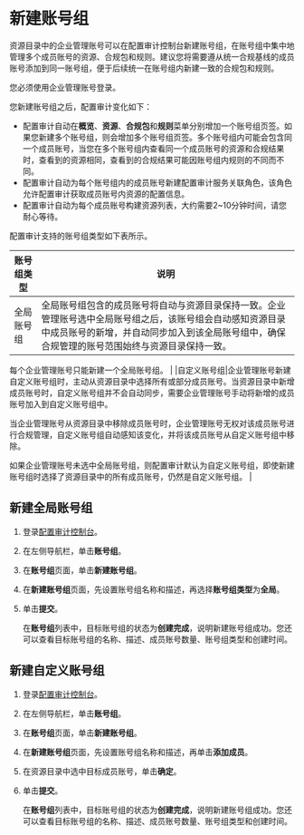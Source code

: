 # 新建账号组

资源目录中的企业管理账号可以在配置审计控制台新建账号组，在账号组中集中地管理多个成员账号的资源、合规包和规则。建议您将需要遵从统一合规基线的成员账号添加到同一账号组，便于后续统一在账号组内新建一致的合规包和规则。

您必须使用企业管理账号登录。

您新建账号组之后，配置审计变化如下：

-   配置审计自动在**概览**、**资源**、**合规包**和**规则**菜单分别增加一个账号组页签。如果您新建多个账号组，则会增加多个账号组页签。多个账号组内可能会包含同一个成员账号，当您在多个账号组内查看同一个成员账号的资源和合规结果时，查看到的资源相同，查看到的合规结果可能因账号组内规则的不同而不同。
-   配置审计自动为每个账号组内的成员账号新建配置审计服务关联角色，该角色允许配置审计获取成员账号内资源的配置信息。
-   配置审计自动为每个成员账号构建资源列表，大约需要2~10分钟时间，请您耐心等待。

配置审计支持的账号组类型如下表所示。

|账号组类型|说明|
|-----|--|
|全局账号组|全局账号组包含的成员账号将自动与资源目录保持一致。企业管理账号选中全局账号组之后，该账号组会自动感知资源目录中成员账号的新增，并自动同步加入到该全局账号组中，确保合规管理的账号范围始终与资源目录保持一致。

每个企业管理账号只能新建一个全局账号组。 |
|自定义账号组|企业管理账号新建自定义账号组时，主动从资源目录中选择所有或部分成员账号。当资源目录中新增成员账号时，自定义账号组并不会自动同步，需要企业管理账号手动将新增的成员账号加入到自定义账号组中。

当企业管理账号从资源目录中移除成员账号时，企业管理账号无权对该成员账号进行合规管理，自定义账号组自动感知该变化，并将该成员账号从自定义账号组中移除。

如果企业管理账号未选中全局账号组，则配置审计默认为自定义账号组，即使新建账号组时选择了资源目录中的所有成员账号，仍然是自定义账号组。 |

## 新建全局账号组

1.  登录[配置审计控制台](https://config.console.aliyun.com)。

2.  在左侧导航栏，单击**账号组**。

3.  在**账号组**页面，单击**新建账号组**。

4.  在**新建账号组**页面，先设置账号组名称和描述，再选择**账号组类型**为**全局**。

5.  单击**提交**。

    在**账号组**列表中，目标账号组的状态为**创建完成**，说明新建账号组成功。您还可以查看目标账号组的名称、描述、成员账号数量、账号组类型和创建时间。


## 新建自定义账号组

1.  登录[配置审计控制台](https://config.console.aliyun.com)。

2.  在左侧导航栏，单击**账号组**。

3.  在**账号组**页面，单击**新建账号组**。

4.  在**新建账号组**页面，先设置账号组名称和描述，再单击**添加成员**。

5.  在资源目录中选中目标成员账号，单击**确定**。

6.  单击**提交**。

    在**账号组**列表中，目标账号组的状态为**创建完成**，说明新建账号组成功。您还可以查看目标账号组的名称、描述、成员账号数量、账号组类型和创建时间。


